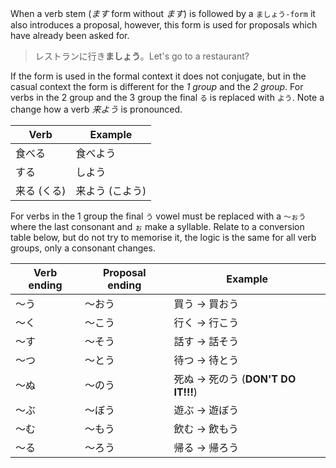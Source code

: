 When a verb stem (*ます* form without *ます*) is followed by a `ましょう-form` it also introduces a proposal, however, this form is used for proposals which have already been asked for.
>レストランに行き**ましょう**。Let's go to a restaurant?

If the form is used in the formal context it does not conjugate, but in the casual context the form is different for the *1 group* and the *2 group*.
For verbs in the 2 group and the 3 group the final `る` is replaced with `よう`. Note a change how a verb *来よう* is pronounced.

|Verb|Example|
|-|-|
|食べる|食べよう|
|する|しよう|
|来る (くる)|来よう (こよう)|

For verbs in the 1 group the final `う` vowel must be replaced with a `～ぉう` where the last consonant and `ぉ` make a syllable. Relate to a conversion table below, but do not try to memorise it, the logic is the same for all verb groups, only a consonant changes.

|Verb ending|Proposal ending|Example|
|-|-|-|
|～う|～おう|買う → 買おう|
|～く|～こう|行く → 行こう|
|～す|～そう|話す → 話そう|
|～つ|～とう|待つ → 待とう|
|～ぬ|～のう|死ぬ → 死のう (**DON'T DO IT!!!**)|
|～ぶ|～ぼう|遊ぶ → 遊ぼう|
|～む|～もう|飲む → 飲もう|
|～る|～ろう|帰る → 帰ろう|